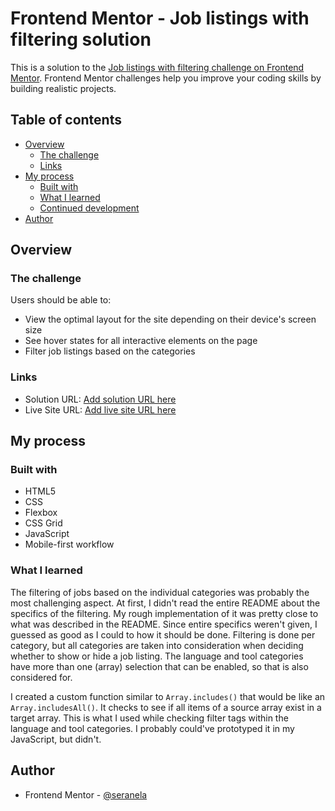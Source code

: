 # Frontend Mentor - Job listings with filtering solution

This is a solution to the [Job listings with filtering challenge on Frontend Mentor](https://www.frontendmentor.io/challenges/job-listings-with-filtering-ivstIPCt). Frontend Mentor challenges help you improve your coding skills by building realistic projects. 

## Table of contents

- [Overview](#overview)
  - [The challenge](#the-challenge)
  - [Links](#links)
- [My process](#my-process)
  - [Built with](#built-with)
  - [What I learned](#what-i-learned)
  - [Continued development](#continued-development)
- [Author](#author)

## Overview

### The challenge

Users should be able to:

- View the optimal layout for the site depending on their device's screen size
- See hover states for all interactive elements on the page
- Filter job listings based on the categories

### Links

- Solution URL: [Add solution URL here](https://your-solution-url.com)
- Live Site URL: [Add live site URL here](https://your-live-site-url.com)

## My process

### Built with

- HTML5
- CSS
- Flexbox
- CSS Grid
- JavaScript
- Mobile-first workflow

### What I learned

The filtering of jobs based on the individual categories was probably the most challenging aspect. At first, I didn't read the entire README about the specifics of the filtering. My rough implementation of it was pretty close to what was described in the README. Since entire specifics weren't given, I guessed as good as I could to how it should be done. Filtering is done per category, but all categories are taken into consideration when deciding whether to show or hide a job listing. The language and tool categories have more than one (array) selection that can be enabled, so that is also considered for.

I created a custom function similar to `Array.includes()` that would be like an `Array.includesAll()`. It checks to see if all items of a source array exist in a target array. This is what I used while checking filter tags within the language and tool categories. I probably could've prototyped it in my JavaScript, but didn't.

## Author

- Frontend Mentor - [@seranela](https://www.frontendmentor.io/profile/seranela)